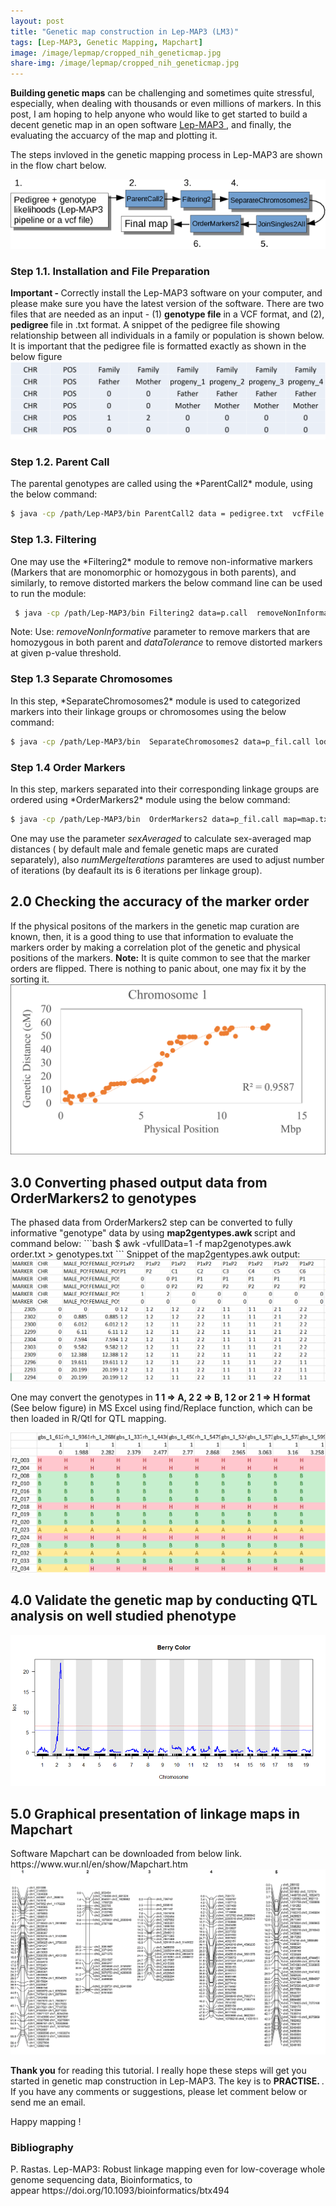 ```yaml
---
layout: post
title: "Genetic map construction in Lep-MAP3 (LM3)"
tags: [Lep-MAP3, Genetic Mapping, Mapchart]
image: /image/lepmap/cropped_nih_geneticmap.jpg
share-img: /image/lepmap/cropped_nih_geneticmap.jpg
---
```


__Building genetic maps__ can be challenging and sometimes quite stressful, especially, when dealing with thousands or even millions of markers. In this post, I am hoping to help anyone who would like to get started to build a decent genetic map in an open software <a href="https://sourceforge.net/projects/lep-map3/"> Lep-MAP3 </a>, and finally, the evaluating the accuarcy of the map and plotting it.

The steps invloved in the genetic mapping process in Lep-MAP3 are shown in the flow chart below. 
<center><img src="/image/lepmap/lepmap_flow.png"></center>

<h3>Step 1.1. Installation and File Preparation</h3>
<strong> Important - </strong> Correctly install the Lep-MAP3 software on your computer, and please make sure you have the latest version of the software. 
There are two files that are needed as an input - (1) <strong> genotype file</strong> in a VCF format, and (2), <strong>pedigree </strong> file in .txt format. A snippet of the pedigree file showing relationship between all individuals in a family or population is shown below. It is important that the pedigree file is formatted exactly as shown in the below figure 
<center><img src="/image/lepmap/ped.png"></center>

<h3>Step 1.2. Parent Call</h3>
The parental genotypes are called using the *ParentCall2* module, using the below command:

```bash
$ java -cp /path/Lep-MAP3/bin ParentCall2 data = pedigree.txt  vcfFile = File.vcf > p.call
```

<h3>Step 1.3. Filtering </h3>
One may use the *Filtering2* module to remove non-informative markers (Markers that are monomorphic or homozygous in both parents), and similarly, to remove distorted markers the below command line can be used to run the module:

```bash
 $ java -cp /path/Lep-MAP3/bin Filtering2 data=p.call  removeNonInformative=1 dataTolerance=0.001  > p_fil.call
```
Note: Use: *removeNonInformative* parameter to remove markers that are homozygous in both parent and *dataTolerance* to remove distorted markers at given p-value threshold.

<h3>Step 1.3 Separate Chromosomes </h3>
In this step, *SeparateChromosomes2* module is used to categorized markers into their linkage groups or chromosomes using the below command:

```bash
$ java -cp /path/Lep-MAP3/bin  SeparateChromosomes2 data=p_fil.call lodLimit=10 > map.txt
```

<h3>Step 1.4 Order Markers </h3>
In this step, markers separated into their corresponding linkage groups are ordered using *OrderMarkers2* module using the below command:

```bash
$ java -cp /path/Lep-MAP3/bin  OrderMarkers2 data=p_fil.call map=map.txt > order.txt
```
One may use the parameter *sexAveraged*  to calculate sex-averaged map distances ( by default male and female genetic maps are curated separately), also *numMergeIterations* paramteres are used to adjust number of iterations (by deafault its is 6 iterations per linkage group). 

<h2> 2.0 Checking the accuracy of the marker order </h2>
If the physical positons of the markers in the genetic map curation are known, then, it is a good thing to use that information to evaluate the markers order by making a correlation plot of the genetic and physical positions of the markers. <strong>Note:</strong> It is quite common to see that the marker orders are flipped. There is nothing to panic about, one may fix it by the sorting it.

<center><img src="/image/lepmap/corr_geneticmap.png"></center>

<h2> 3.0 Converting phased output data from OrderMarkers2 to genotypes </h2>
The phased data from OrderMarkers2 step can be converted to fully informative "genotype" data by using <strong> map2gentypes.awk </strong> script and command below: 
```bash
	$ awk -vfullData=1 -f map2genotypes.awk order.txt > genotypes.txt
```
Snippet of the map2gentypes.awk output:
<center><img src="/image/lepmap/orderOutput.png"></center>

One may convert the genotypes in <strong> 1 1 => A, 2 2 => B, 1 2 or 2 1 => H format </strong> (See below figure) in MS Excel using find/Replace function, which can be then loaded in R/Qtl for QTL mapping.

<center><img src="/image/lepmap/rqtlFormat.png"></center>

<h2> 4.0 Validate the genetic map by conducting QTL analysis on well studied phenotype </h2>
<center><img src="/image/lepmap/qtl.png"></center>

<h2> 5.0 Graphical presentation of linkage maps in Mapchart </h2>
Software Mapchart can be downloaded from below link.
https://www.wur.nl/en/show/Mapchart.htm
<center><img src="/image/lepmap/mapChart.png"></center>

__Thank you__ for reading this tutorial. I really hope these steps will get you started in genetic map construction in Lep-MAP3. The key is to <strong> PRACTISE. </strong>. 
If you have any comments or suggestions, please let comment below or send me an email. 

Happy mapping !


<h3> Bibliography </h3>
P. Rastas. Lep-MAP3: Robust linkage mapping even for low-coverage whole genome sequencing data, Bioinformatics, to appear https://doi.org/10.1093/bioinformatics/btx494

<!-- Global site tag (gtag.js) - Google Analytics -->
<script async src="https://www.googletagmanager.com/gtag/js?id=UA-123359651-1"></script>
<script>
  window.dataLayer = window.dataLayer || [];
  function gtag(){dataLayer.push(arguments);}
  gtag('js', new Date());
  gtag('config', 'UA-123359651-1');
</script>

<script async src="//pagead2.googlesyndication.com/pagead/js/adsbygoogle.js"></script>
<script>
  (adsbygoogle = window.adsbygoogle || []).push({
    google_ad_client: "ca-pub-5126027065024936",
    enable_page_level_ads: true
  });
</script>
